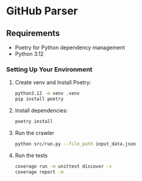 # GitHub Parser

## Requirements

- Poetry for Python dependency management
- Python 3.12

### Setting Up Your Environment

1. Create venv and Install Poetry:
   ```bash
   python3.12 -m venv .venv
   pip install poetry
   ```

2. Install dependencies:
   ```bash
   poetry install
   ```
   
3. Run the crawler
   ```bash
   python src/run.py --file_path input_data.json
   ```

4. Run the tests
   ```bash
   coverage run -m unittest discover -v
   coverage report -m
   ```